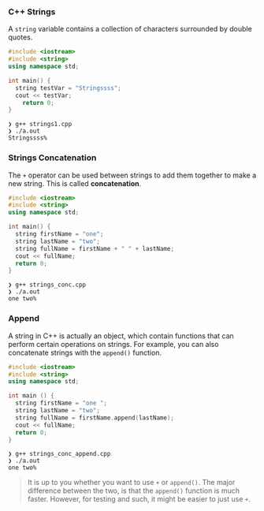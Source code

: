 ### C++ Strings

A `string` variable contains a collection of characters surrounded by double quotes.

```cpp
#include <iostream>
#include <string>
using namespace std;

int main() {
  string testVar = "Stringssss";
  cout << testVar;
	return 0;
}
```

```
❯ g++ strings1.cpp
❯ ./a.out
Stringssss% 
```

### Strings Concatenation

The `+` operator can be used between strings to add them together to make a new string. This is called **concatenation**.

```cpp
#include <iostream>
#include <string>
using namespace std;

int main() {
  string firstName = "one";
  string lastName = "two";
  string fullName = firstName + " " + lastName;
  cout << fullName;
  return 0;
}
```

```
❯ g++ strings_conc.cpp
❯ ./a.out
one two%  
```

### Append

A string in C++ is actually an object, which contain functions that can perform certain operations on strings. For example, you can also concatenate strings with the `append()` function.

```cpp
#include <iostream>
#include <string>
using namespace std;

int main () {
  string firstName = "one ";
  string lastName = "two";
  string fullName = firstName.append(lastName);
  cout << fullName;
  return 0;
}
```

```
❯ g++ strings_conc_append.cpp
❯ ./a.out
one two% 
```

> It is up to you whether you want to use `+` or `append()`. The major difference between the two, is that the `append()` function is much faster. However, for testing and such, it might be easier to just use `+`.
